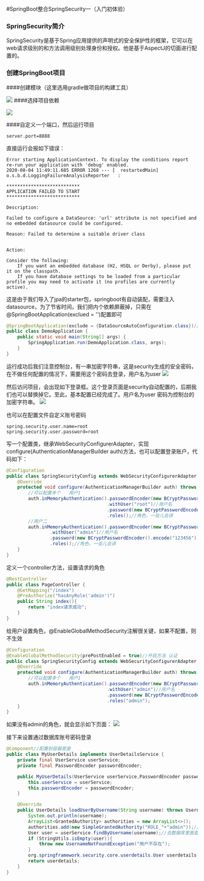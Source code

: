 #SpringBoot整合SpringSecurity一（入门初体验）
### SpringSecurity简介
SpringSecurity是基于Spring应用提供的声明式的安全保护性的框架，它可以在web请求级别的和方法调用级别处理身份和授权。他是基于AspectJ的切面进行配置的。
### 创建SpringBoot项目
####创建模块（这里选用gradle做项目的构建工具）

![](https://note-imge.oss-cn-beijing.aliyuncs.com/pasteimageintomarkdown/2020-08-12/424387068894100.png?Expires=4750818545&OSSAccessKeyId=LTAI4G1a9jwwXfvRfRgyzeZ3&Signature=dokiULLyN3rZQQuno%2B8Zv9%2Brxqk%3D)
####选择项目依赖 

![](https://note-imge.oss-cn-beijing.aliyuncs.com/pasteimageintomarkdown/2020-08-12/424405046148300.png?Expires=4750818563&OSSAccessKeyId=LTAI4G1a9jwwXfvRfRgyzeZ3&Signature=%2FE3m6OWmsaEtL1j5HBeZ%2Bi9WolQ%3D)

####自定义一个端口，然后运行项目
```properties
server.port=8888
```
直接运行会报如下错误：
```log
Error starting ApplicationContext. To display the conditions report re-run your application with 'debug' enabled.
2020-08-04 11:49:11.685 ERROR 1268 --- [  restartedMain] o.s.b.d.LoggingFailureAnalysisReporter   : 

***************************
APPLICATION FAILED TO START
***************************

Description:

Failed to configure a DataSource: 'url' attribute is not specified and no embedded datasource could be configured.

Reason: Failed to determine a suitable driver class


Action:

Consider the following:
	If you want an embedded database (H2, HSQL or Derby), please put it on the classpath.
	If you have database settings to be loaded from a particular profile you may need to activate it (no profiles are currently active).
```
这是由于我们导入了jpa的starter包，springboot有自动装配，需要注入datasource，为了节省时间，我们把内个依赖屏蔽掉，只需在@SpringBootApplication(exclued = '')配置即可

```java
@SpringBootApplication(exclude = {DataSourceAutoConfiguration.class})//这里是重点,不写的话你还得配置完数据库的设置才能启动
public class DemoApplication {
    public static void main(String[] args) {
        SpringApplication.run(DemoApplication.class, args);
    }
}
```

运行成功后我们注意控制台，有一串加密字符串，这是security生成的安全密码，在不做任何配置的情况下，需要用这个密码去登录，用户名为user 
![](https://note-imge.oss-cn-beijing.aliyuncs.com/pasteimageintomarkdown/2020-08-12/424416862396600.png?Expires=4750818575&OSSAccessKeyId=LTAI4G1a9jwwXfvRfRgyzeZ3&Signature=hURrRV2OTqfKLaP0OdDLjQClRe8%3D)

然后访问项目，会出现如下登录框。这个登录页面是security自动配置的，后期我们也可以替换掉它。至此，基本配置已经完成了。用户名为user 密码为控制台的加密字符串。
![](https://note-imge.oss-cn-beijing.aliyuncs.com/pasteimageintomarkdown/2020-08-12/424426538004300.png?Expires=4750818585&OSSAccessKeyId=LTAI4G1a9jwwXfvRfRgyzeZ3&Signature=vboNJ12hpJ6VYHQkwLrekIpF6hw%3D)

也可以在配置文件自定义账号密码
```properties
spring.security.user.name=root
spring.security.user.password=root
```
写一个配置类，继承WebSecurityConfigurerAdapter，实现configure(AuthenticationManagerBuilder auth)方法，也可以配置登录账户，代码如下：
```java
@Configuration
public class SpringSecurityConfig extends WebSecurityConfigurerAdapter {
    @Override
    protected void configure(AuthenticationManagerBuilder auth) throws Exception {
        //可以配置多个   用户1
        auth.inMemoryAuthentication().passwordEncoder(new BCryptPasswordEncoder())//申明加密的方式（不加密访问会报错）
                                     .withUser("root")//用户名
                                     .password(new BCryptPasswordEncoder().encode("123456"))//密码
                                     .roles();//角色，一会儿会讲
        //用户二
        auth.inMemoryAuthentication().passwordEncoder(new BCryptPasswordEncoder())//申明加密的方式（不加密访问会报错）
                .withUser("admin")//用户名
                .password(new BCryptPasswordEncoder().encode("123456"))//密码
                .roles();//角色，一会儿会讲
    }
}
```
定义一个controller方法，设置请求的角色
```java
@RestController
public class PageController {
    @GetMapping("/index")
    @PreAuthorize("hasAnyRole('admin')")
    public String index(){
        return "index请求成功";
    }
}
```
给用户设置角色，@EnableGlobalMethodSecurity注解很关键，如果不配置，则不生效
```java
@Configuration
@EnableGlobalMethodSecurity(prePostEnabled = true)//开启方法 认证
public class SpringSecurityConfig extends WebSecurityConfigurerAdapter {
    @Override
    protected void configure(AuthenticationManagerBuilder auth) throws Exception {
        //可以配置多个   用户1
        auth.inMemoryAuthentication().passwordEncoder(new BCryptPasswordEncoder())//申明加密的方式（不加密访问会报错）
                                     .withUser("admin")//用户名
                                     .password(new BCryptPasswordEncoder().encode("123456"))//密码
                                     .roles("admin");
    }
}
```
如果没有admin的角色，就会显示如下页面：
![](https://note-imge.oss-cn-beijing.aliyuncs.com/pasteimageintomarkdown/2020-08-12/424438710192400.png?Expires=4750818597&OSSAccessKeyId=LTAI4G1a9jwwXfvRfRgyzeZ3&Signature=gDKfaMVmMdtA4aZ3z1EKREUFop8%3D)

接下来设置通过数据库账号密码登录
```java
@Component//配置到容器里面
public class MyUserDetails implements UserDetailsService {
    private final UserService userService;
    private final PasswordEncoder passwordEncoder;

    public MyUserDetails(UserService userService,PasswordEncoder passwordEncoder) {
        this.userService = userService;
        this.passwordEncoder = passwordEncoder;
    }

    @Override
    public UserDetails loadUserByUsername(String username) throws UsernameNotFoundException {
        System.out.println(username);
        ArrayList<GrantedAuthority> authorities = new ArrayList<>();
        authorities.add(new SimpleGrantedAuthority("ROLE_"+"admin"));//把角色添加进去******~~~~__````__~~~~******
        User user = userService.findByUsername(username);//去数据库里面查询
        if (StringUtils.isEmpty(user)){
            throw new UsernameNotFoundException("用户不存在");
        }
        org.springframework.security.core.userdetails.User userdetails = new org.springframework.security.core.userdetails.User(user.getUsername(),passwordEncoder.encode(user.getPassword()),authorities);
        return userdetails;
    }
}
```

